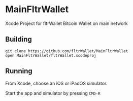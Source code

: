 # MainFltrWallet
Xcode Project for fltrWallet Bitcoin Wallet on main network

## Building
```
git clone https://github.com/fltrWallet/MainFltrWallet
open MainFltrWallet/fltrWallet.xcodeproj
```

## Running
From Xcode, choose an iOS or iPadOS simulator.

Start the app and simulator by pressing `CMD-R`
